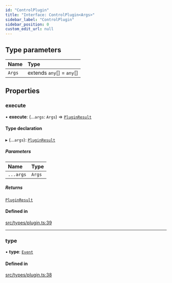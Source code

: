 ```yaml
---
id: "ControlPlugin"
title: "Interface: ControlPlugin<Args>"
sidebar_label: "ControlPlugin"
sidebar_position: 0
custom_edit_url: null
---
```


## Type parameters

| Name | Type |
| :------ | :------ |
| `Args` | extends `any`[] = `any`[] |

## Properties

### execute

• **execute**: (...`args`: `Args`) => [`PluginResult`](../modules.md#pluginresult)

#### Type declaration

▸ (...`args`): [`PluginResult`](../modules.md#pluginresult)

##### Parameters

| Name | Type |
| :------ | :------ |
| `...args` | `Args` |

##### Returns

[`PluginResult`](../modules.md#pluginresult)

#### Defined in

[src/types/plugin.ts:39](https://github.com/sern-handler/handler/blob/c1f6906/src/types/plugin.ts#L39)

___

### type

• **type**: [`Event`](../enums/PluginType.md#event)

#### Defined in

[src/types/plugin.ts:38](https://github.com/sern-handler/handler/blob/c1f6906/src/types/plugin.ts#L38)
